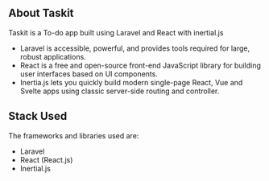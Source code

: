## About Taskit

Taskit is a To-do app built using Laravel and React with inertial.js

- Laravel is accessible, powerful, and provides tools required for large, robust applications.
- React is a free and open-source front-end JavaScript library for building user interfaces based on UI components.
- Inertia.js lets you quickly build modern single-page React, Vue and Svelte apps using classic server-side routing and controller.

## Stack Used

The frameworks and libraries used are:
- Laravel
- React (React.js)
- Inertial.js
